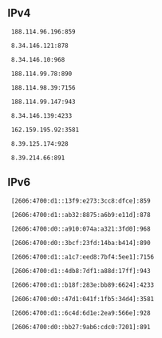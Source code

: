## IPv4
```
 188.114.96.196:859
```
```
 8.34.146.121:878
```
```
 8.34.146.10:968
```
```
 188.114.99.78:890
```
```
 188.114.98.39:7156
```
```
 188.114.99.147:943
```
```
 8.34.146.139:4233
```
```
 162.159.195.92:3581
```
```
 8.39.125.174:928
```
```
 8.39.214.66:891
```

## IPv6
```
 [2606:4700:d1::13f9:e273:3cc8:dfce]:859
```
```
 [2606:4700:d1::ab32:8875:a6b9:e11d]:878
```
```
 [2606:4700:d0::a910:074a:a321:3fd0]:968
```
```
 [2606:4700:d0::3bcf:23fd:14ba:b414]:890
```
```
 [2606:4700:d1::a1c7:eed8:7bf4:5ee1]:7156
```
```
 [2606:4700:d1::4db8:7df1:a88d:17ff]:943
```
```
 [2606:4700:d1::b18f:283e:bb89:6624]:4233
```
```
 [2606:4700:d0::47d1:041f:1fb5:34d4]:3581
```
```
 [2606:4700:d1::6c4d:6d1e:2ea9:566e]:928
```
```
 [2606:4700:d0::bb27:9ab6:cdc0:7201]:891
```
